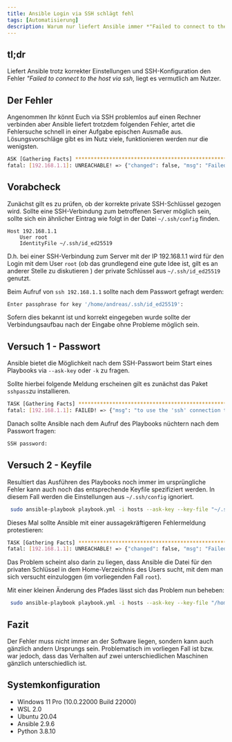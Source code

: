 ```yaml
---
title: Ansible Login via SSH schlägt fehl
tags: [Automatisierung]
description: Warum nur liefert Ansible immer *"Failed to connect to the host via ssh*. Der Fehler liegt in den wenigsten Fällen an Ansible selbst. 
---
```


## tl;dr 

Liefert Ansible trotz korrekter Einstellungen und SSH-Konfiguration den Fehler *"Failed to connect to the host via ssh*, liegt es vermutlich am Nutzer. 

## Der Fehler 

Angenommen Ihr könnt Euch via SSH problemlos auf einen Rechner verbinden aber Ansible liefert trotzdem folgenden Fehler, artet die Fehlersuche schnell in einer Aufgabe epischen Ausmaße aus. Lösungsvorschläge gibt es im Nutz viele, funktionieren werden nur die wenigsten. 

```bash 
ASK [Gathering Facts] *************************************************************************************************
fatal: [192.168.1.1]: UNREACHABLE! => {"changed": false, "msg": "Failed to connect to the host via ssh: root@192.168.1.1: Permission denied (publickey).", "unreachable": true}
```

## Vorabcheck 

Zunächst gilt es zu prüfen, ob der korrekte private SSH-Schlüssel gezogen wird. Sollte eine SSH-Verbindung zum betroffenen Server möglich sein, sollte sich ein ähnlicher Eintrag wie folgt in der Datei `~/.ssh/config` finden.

```
Host 192.168.1.1
    User root
    IdentityFile ~/.ssh/id_ed25519
```
D.h. bei einer SSH-Verbindung zum Server mit der IP 192.168.1.1 wird für den Login mit dem User `root` (ob das grundlegend eine gute Idee ist, gilt es an anderer Stelle zu diskutieren ) der private Schlüssel aus `~/.ssh/id_ed25519` genutzt.
 
Beim Aufruf von `ssh 192.168.1.1` sollte nach dem Passwort gefragt werden:

```bash
Enter passphrase for key '/home/andreas/.ssh/id_ed25519':
```

Sofern dies bekannt ist und korrekt eingegeben wurde sollte der Verbindungsaufbau nach der Eingabe ohne Probleme möglich sein. 

## Versuch 1 - Passwort 

Ansible bietet die Möglichkeit nach dem SSH-Passwort beim Start eines Playbooks via `--ask-key` oder `-k` zu fragen. 

Sollte hierbei folgende Meldung erscheinen gilt es zunächst das Paket `sshpass`zu installieren. 

```bash
TASK [Gathering Facts] *************************************************************************************************
fatal: [192.168.1.1]: FAILED! => {"msg": "to use the 'ssh' connection type with passwords, you must install the sshpass program"}
```

Danach sollte Ansible nach dem Aufruf des Playbooks nüchtern nach dem Passwort fragen: 

```bash
SSH password:
```

## Versuch 2 - Keyfile

Resultiert das Ausführen des Playbooks noch immer im ursprüngliche Fehler kann auch noch das entsprechende Keyfile spezifiziert werden. In diesem Fall werden die Einstellungen aus `~/.ssh/config` ignoriert. 

```bash
 sudo ansible-playbook playbook.yml -i hosts --ask-key --key-file "~/.ssh/id_ed25519"
```
Dieses Mal sollte Ansible mit einer aussagekräftigeren Fehlermeldung protestieren: 

```bash
TASK [Gathering Facts] *************************************************************************************************
fatal: [192.168.1.1]: UNREACHABLE! => {"changed": false, "msg": "Failed to connect to the host via ssh: no such identity: /root/.ssh/id_25519: No such file or directory\r\nroot@192.168.1.1: Permission denied (publickey).", "unreachable": true}
```

Das Problem scheint also darin zu liegen, dass Ansible die Datei für den privaten Schlüssel in dem Home-Verzeichnis des Users sucht, mit dem man sich versucht einzuloggen (im vorliegenden Fall `root`).

Mit einer kleinen Änderung des Pfades lässt sich das Problem nun beheben:

```bash
 sudo ansible-playbook playbook.yml -i hosts --ask-key --key-file "/home/andreas/.ssh/id_ed25519"
```

## Fazit 

Der Fehler muss nicht immer an der Software liegen, sondern kann auch gänzlich andern Ursprungs sein. Problematisch im vorliegen Fall ist bzw. war jedoch, dass das Verhalten auf zwei unterschiedlichen Maschinen gänzlich unterschiedlich ist. 

## Systemkonfiguration 

- Windows 11 Pro (10.0.22000 Build 22000)
- WSL 2.0 
- Ubuntu 20.04
- Ansible 2.9.6
- Python 3.8.10 


